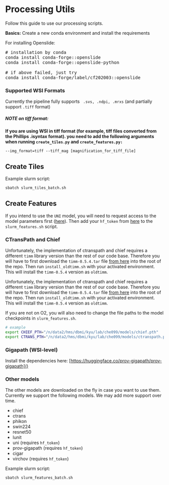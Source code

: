 # Processing Utils

Follow this guide to use our processing scripts.

**Basics:** Create a new conda environment and install the requirements

For installing Openslide:

<pre class="c-mrkdwn__pre" data-stringify-type="pre"><div class="p-rich_text_block--no-overflow"># installation by conda
conda install conda-forge::openslide
conda install conda-forge::openslide-python

# if above failed, just try
conda install conda-forge/label/cf202003::openslide</div></pre>

### Supported WSI Formats

Currently the pipeline fully supports ` .svs, .ndpi, .mrxs` (and partially support `.tiff` format)

##### NOTE on tiff format:

**If you are using WSI in tiff format (for example, tiff files converted from the Phillips .isyntax format). you need to add the following arguments when running `create_tiles.py` and `create_features.py:`**

```
--img_format=tiff --tiff_mag [magnification_for_tiff_file]
```

## Create Tiles

Example slurm script:

```bash
sbatch slurm_tiles_batch.sh
```

## Create Features

If you intend to use the `UNI` model, you will need to request access to the model parameters first ([here](https://huggingface.co/MahmoodLab/UNI)). Then add your `hf_token` from [here](https://huggingface.co/settings/tokens) to the `slurm_features.sh` script.

### CTransPath and Chief

Unfortunately, the implementation of ctranspath and chief requires a different `timm` library version than the rest of our code base. Therefore you will have to first download the `timm-0.5.4.tar` file [from here](https://drive.google.com/file/d/1JV7aj9rKqGedXY1TdDfi3dP07022hcgZ/view?usp=sharing) into the root of the repo. Then run `install_oldtimm.sh` with your activated environment. This will install the `timm-0.5.4` version as `oldtimm`.

Unfortunately, the implementation of ctranspath and chief requires a different `timm` library version than the rest of our code base. Therefore you will have to first download the `timm-0.5.4.tar` file [from here](https://drive.google.com/file/d/1JV7aj9rKqGedXY1TdDfi3dP07022hcgZ/view?usp=sharing) into the root of the repo. Then run `install_oldtimm.sh` with your activated environment. This will install the `timm-0.5.4` version as `oldtimm`.

If you are not on O2, you will also need to change the file paths to the model checkpoints in `slurm_features.sh`.

```bash
# example
export CHIEF_PTH="/n/data2/hms/dbmi/kyu/lab/che099/models/chief.pth"
export CTRANS_PTH="/n/data2/hms/dbmi/kyu/lab/che099/models/ctranspath.pth"
```

### Gigapath (WSI-level)

Install the dependencies here: [https://huggingface.co/prov-gigapath/prov-gigapath]()

### Other models

The other models are downloaded on the fly in case you want to use them. Currently we support the following models. We may add more support over time.

- chief
- ctrans
- phikon
- swin224
- resnet50
- lunit
- uni (requires `hf_token`)
- prov-gigapath (requires `hf_token`)
- cigar
- virchov (requires `hf_token`)

Example slurm script:

```bash
sbatch slurm_features_batch.sh
```
